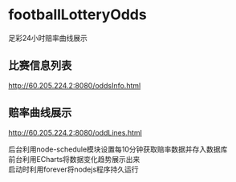 # footballLotteryOdds
足彩24小时赔率曲线展示

## 比赛信息列表
http://60.205.224.2:8080/oddsInfo.html

## 赔率曲线展示
http://60.205.224.2:8080/oddLines.html

后台利用node-schedule模块设置每10分钟获取赔率数据并存入数据库<br>
前台利用ECharts将数据变化趋势展示出来<br>
启动时利用forever将nodejs程序持久运行<br>
